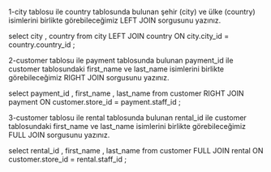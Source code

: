 


1-city tablosu ile country tablosunda bulunan şehir (city) ve ülke (country) isimlerini birlikte görebileceğimiz LEFT JOIN sorgusunu yazınız.

select city , country from city 
LEFT JOIN country ON city.city_id = country.country_id ;

2-customer tablosu ile payment tablosunda bulunan payment_id ile customer tablosundaki first_name ve last_name isimlerini birlikte görebileceğimiz RIGHT JOIN sorgusunu yazınız.

select payment_id , first_name , last_name from customer 
RIGHT JOIN payment ON customer.store_id = payment.staff_id ;

3-customer tablosu ile rental tablosunda bulunan rental_id ile customer tablosundaki first_name ve last_name isimlerini birlikte görebileceğimiz FULL JOIN sorgusunu yazınız.

select rental_id , first_name , last_name from customer
FULL JOIN rental ON customer.store_id = rental.staff_id ;